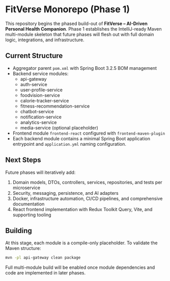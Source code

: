 # FitVerse Monorepo (Phase 1)

This repository begins the phased build-out of **FitVerse – AI-Driven Personal Health Companion**. Phase 1 establishes the IntelliJ-ready Maven multi-module skeleton that future phases will flesh out with full domain logic, integrations, and infrastructure.

## Current Structure

- Aggregator parent `pom.xml` with Spring Boot 3.2.5 BOM management
- Backend service modules:
  - api-gateway
  - auth-service
  - user-profile-service
  - foodvision-service
  - calorie-tracker-service
  - fitness-recommendation-service
  - chatbot-service
  - notification-service
  - analytics-service
  - media-service (optional placeholder)
- Frontend module `frontend-react` configured with `frontend-maven-plugin`
- Each backend module contains a minimal Spring Boot application entrypoint and `application.yml` naming configuration.

## Next Steps

Future phases will iteratively add:

1. Domain models, DTOs, controllers, services, repositories, and tests per microservice
2. Security, messaging, persistence, and AI adapters
3. Docker, infrastructure automation, CI/CD pipelines, and comprehensive documentation
4. React frontend implementation with Redux Toolkit Query, Vite, and supporting tooling

## Building

At this stage, each module is a compile-only placeholder. To validate the Maven structure:

```bash
mvn -pl api-gateway clean package
```

Full multi-module build will be enabled once module dependencies and code are implemented in later phases.
